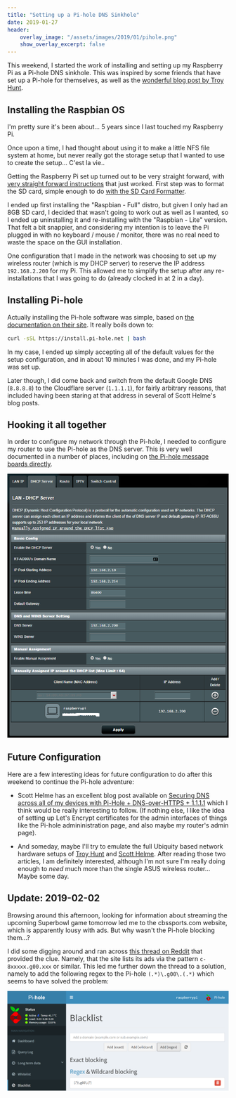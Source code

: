 ```yaml
---
title: "Setting up a Pi-hole DNS Sinkhole"
date: 2019-01-27
header:
    overlay_image: "/assets/images/2019/01/pihole.png"
    show_overlay_excerpt: false
---
```


This weekend, I started the work of installing and setting up my Raspberry Pi as a Pi-hole DNS sinkhole. This was inspired by some friends that have set up a Pi-hole for themselves, as well as the [wonderful blog post by Troy Hunt](https://www.troyhunt.com/mmm-pi-hole/).

## Installing the Raspbian OS

I'm pretty sure it's been about... 5 years since I last touched my Raspberry Pi.

Once upon a time, I had thought about using it to make a little NFS file system at home, but never really got the storage setup that I wanted to use to create the setup... C'est la vie..

Getting the Raspberry Pi set up turned out to be very straight forward, with [very straight forward instructions](https://www.raspberrypi.org/help/noobs-setup/2/) that just worked. First step was to format the SD card, simple enough to do [with the SD Card Formatter](https://www.sdcard.org/downloads/formatter_4/).

I ended up first installing the "Raspbian - Full" distro, but given I only had an 8GB SD card, I decided that wasn't going to work out as well as I wanted, so I ended up uninstalling it and re-installing with the "Raspbian - Lite" version. That felt a bit snappier, and considering my intention is to leave the Pi plugged in with no keyboard / mouse / monitor, there was no real need to waste the space on the GUI installation.

One configuration that I made in the network was choosing to set up my wireless router (which is my DHCP server) to reserve the IP address `192.168.2.200` for my Pi. This allowed me to simplify the setup after any re-installations that I was going to do (already clocked in at 2 in a day).

## Installing Pi-hole

Actually installing the Pi-hole software was simple, based on [the documentation on their site](https://docs.pi-hole.net/main/basic-install/). It really boils down to:

```bash
curl -sSL https://install.pi-hole.net | bash
```

In my case, I ended up simply accepting all of the default values for the setup configuration, and in about 10 minutes I was done, and my Pi-hole was set up.

Later though, I did come back and switch from the default Google DNS (`8.8.8.8`) to the Cloudflare server (`1.1.1.1`), for fairly arbitrary reasons, that included having been staring at that address in several of Scott Helme's blog posts.

## Hooking it all together

In order to configure my network through the Pi-hole, I needed to configure my router to use the Pi-hole as the DNS server. This is very well documented in a number of places, including on [the Pi-hole message boards directly](https://discourse.pi-hole.net/t/how-do-i-configure-my-devices-to-use-pi-hole-as-their-dns-server/245).

![ASUS RT-AC66U Configuration](/assets/images/2019/01/router-config.png)

## Future Configuration

Here are a few interesting ideas for future configuration to do after this weekend to continue the Pi-hole adventure:

- Scott Helme has an excellent blog post available on [Securing DNS across all of my devices with Pi-Hole + DNS-over-HTTPS + 1.1.1.1](https://scotthelme.co.uk/securing-dns-across-all-of-my-devices-with-pihole-dns-over-https-1-1-1-1/) which I think would be really interesting to follow. (If nothing else, I like the idea of setting up Let's Encrypt certificates for the admin interfaces of things like the Pi-hole admininistration page, and also maybe my router's admin page).

- And someday, maybe I'll try to emulate the full Ubiquity based network hardware setups of [Troy Hunt](https://www.troyhunt.com/ubiquiti-all-the-things-how-i-finally-fixed-my-dodgy-wifi/) and [Scott Helme](https://scotthelme.co.uk/my-ubiquiti-home-network/). After reading those two articles, I am definitely interested, although I'm not sure I'm really doing enough to *need* much more than the single ASUS wireless router... Maybe some day.

## Update: 2019-02-02

Browsing around this afternoon, looking for information about streaming the upcoming Superbowl game tomorrow led me to the cbssports.com website, which is apparently lousy with ads. But why wasn't the Pi-hole blocking them...?

I did some digging around and ran across [this thread on Reddit](https://www.reddit.com/r/pihole/comments/9wy6dq/google_ads_are_bypassing_pihole_by_being_served/) that provided the clue. Namely, that the site lists its ads via the pattern `c-8xxxxx.g00.xxx` or similar. This led me further down the thread to a solution, namely to add the following regex to the Pi-hole `(.*)\.g00\.(.*)` which seems to have solved the problem:

![Adding the g00 regex to the Pi-hole admin interface's deny list](/assets/images/2019/01/blacklist-g00-regex.png)
